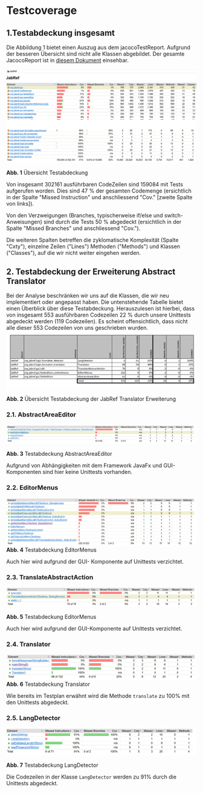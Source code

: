 # Testcoverage

## 1.Testabdeckung insgesamt

Die Abbildung 1 bietet einen Auszug aus dem jacocoTestReport. Aufgrund der besseren Übersicht
sind nicht alle Klassen abgebildet. Der gesamte JacocoReport ist in [diesem Dokument](https://github.com/mwb28/jabref/blob/testplan/docs/sweng/jacocoTestReport.csv ) einsehbar.

![Testabedeckung_insgesamt](images/testReportImages/jacocoTestReport_Overview.png)

**Abb. 1** Übersicht Testabdeckung

Von insgesamt 302161 ausführbaren CodeZeilen sind 159084 mit Tests aufgerufen worden.
Dies sind 47 % der gesamten Codemenge (ersichtlich in der Spalte "Missed Instruction" und anschliessend "Cov." [zweite Spalte von links]).

Von den Verzweigungen (Branches, typischerweise if/else und switch-Anweisungen) sind durch die Tests
50 % abgedeckt (ersichtlich in der Spalte "Missed Branches" und anschliessend "Cov.").

Die weiteren Spalten betreffen die zyklomatische Komplexität (Spalte "Cxty"), einzelne Zeilen ("Lines")
Methoden ("Methods") und Klassen ("Classes"), auf die wir nicht weiter eingehen werden.

## 2. Testabdeckung der Erweiterung Abstract Translator

Bei der Analyse beschränken wir uns auf die Klassen, die wir neu implementiert oder angepasst haben.
Die untenstehende Tabelle bietet einen Überblick über diese Testabdeckung.
Herauszulesen ist hierbei, dass von insgesamt 553 ausführbaren Codezeilen 22 % durch unsere Unittests
abgedeckt werden (119 Codezeilen). Es scheint offensichtlich, dass nicht alle dieser 553 Codezeilen von
uns geschrieben wurden.
![jacocoTestReport_TranslatorJabRef_Overview.png](images/testReportImages/jacocoTestReport_TranslatorJabRef_Overview.png)

**Abb. 2** Übersicht Testabdeckung der JabRef Translator Erweiterung

### 2.1. AbstractAreaEditor

![jacocoTestReport_AbstractAreaEditor.png](images/testReportImages/jacocoTestReport_AbstractAreaEditor.png)

**Abb. 3** Testabdeckung AbstractAreaEditor

Aufgrund von Abhängigkeiten mit dem Framework JavaFx und GUI- Komponenten sind hier
keine Unittests vorhanden.

### 2.2. EditorMenus

![jacocoTestReport_EditorMenus.png](images/testReportImages/jacocoTestReport_EditorMenus.png)
**Abb. 4** Testabdeckung EditorMenus

Auch hier wird aufgrund der GUI- Komponente auf Unittests verzichtet.

### 2.3. TranslateAbstractAction

![jacocoTestReport_TranslateAbstractAction.png](images/testReportImages/jacocoTestReport_TranslateAbstractAction.png)

**Abb. 5** Testabdeckung EditorMenus

Auch hier wird aufgrund der GUI-Komponente auf Unittests verzichtet.

### 2.4. Translator

![jacocoTestReport_Translator.png](images/testReportImages/jacocoTestReport_Translator.png)
**Abb. 6** Testabdeckung Translator

Wie bereits im Testplan erwähnt wird die Methode `translate` zu 100%
mit den Unittests abgedeckt.

### 2.5. LangDetector

![jacocoTestReport_LangDetector.png](images/testReportImages/jacocoTestReport_LangDetector.png)

**Abb. 7** Testabdeckung LangDetector

Die Codezeilen in der Klasse `LangDetector` werden zu 91% durch die Unittests abgedeckt.
